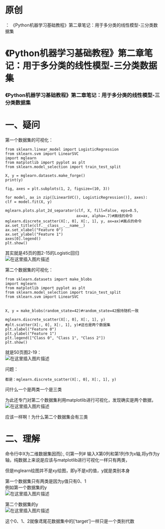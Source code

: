 # 原创

： 《Python机器学习基础教程》第二章笔记：用于多分类的线性模型-三分类数据集

# 《Python机器学习基础教程》第二章笔记：用于多分类的线性模型-三分类数据集

### 《Python机器学习基础教程》第二章笔记：用于多分类的线性模型-三分类数据集

# 一、疑问

第一个数据集的可视化：

```
from sklearn.linear_model import LogisticRegression
from sklearn.svm import LinearSVC
import mglearn
from matplotlib import pyplot as plt
from sklearn.model_selection import train_test_split

X, y = mglearn.datasets.make_forge()
print(y)

fig, axes = plt.subplots(1, 2, figsize=(10, 3))

for model, ax in zip([LinearSVC(), LogisticRegression()], axes):
clf = model.fit(X, y)

mglearn.plots.plot_2d_separator(clf, X, fill=False, eps=0.5,
                                ax=ax, alpha=.7)#画线的命令
mglearn.discrete_scatter(X[:, 0], X[:, 1], y, ax=ax)#画点的命令
ax.set_title(clf.__class__.__name__)
ax.set_xlabel("Feature 0")
ax.set_ylabel("Feature 1")
axes[0].legend()
plt.show()	

```

其实就是45页的图2-15的Logistic回归<br/> <img alt="在这里插入图片描述" src="https://img-blog.csdnimg.cn/2020061821390187.png?x-oss-process=image/watermark,type_ZmFuZ3poZW5naGVpdGk,shadow_10,text_aHR0cHM6Ly9ibG9nLmNzZG4ubmV0L3B5dGhvbl9fcmVwb3J0ZWQ=,size_16,color_FFFFFF,t_70"/>

第二个数据集的可视化：

```
from sklearn.datasets import make_blobs
import mglearn
from matplotlib import pyplot as plt
from sklearn.model_selection import train_test_split
from sklearn.svm import LinearSVC


X, y = make_blobs(random_state=42)#random_state=42报持随机一致

mglearn.discrete_scatter(X[:, 0], X[:, 1], y)
#plt.scatter(X[:, 0], X[:, 1], y)#这也是两个数据集
plt.xlabel("Feature 0")
plt.ylabel("Feature 1")
plt.legend(["Class 0", "Class 1", "Class 2"])
plt.show()

```

就是50页图2-19：<br/> <img alt="在这里插入图片描述" src="https://img-blog.csdnimg.cn/20200618214053146.png?x-oss-process=image/watermark,type_ZmFuZ3poZW5naGVpdGk,shadow_10,text_aHR0cHM6Ly9ibG9nLmNzZG4ubmV0L3B5dGhvbl9fcmVwb3J0ZWQ=,size_16,color_FFFFFF,t_70"/>

问题：

```
都是：mglearn.discrete_scatter(X[:, 0], X[:, 1], y)

```

问什么一个是两类一个是三类

为此还专门对第二个数据集利用matplotlib进行可视化，发现确实是两个数据，<br/> <img alt="在这里插入图片描述" src="https://img-blog.csdnimg.cn/20200618214241421.png?x-oss-process=image/watermark,type_ZmFuZ3poZW5naGVpdGk,shadow_10,text_aHR0cHM6Ly9ibG9nLmNzZG4ubmV0L3B5dGhvbl9fcmVwb3J0ZWQ=,size_16,color_FFFFFF,t_70"/>

应该一样啊！为什么第二个数据集会有三类

# 二、理解

命令行中X为二维数据集因而[:, 0]第一列# 输入X第0列和第1列作为x轴,将y作为y轴，纯数据上来说是应该与matplotlib进行可视化一样只有两类，

但是mglearn绘图并不是xy绘图，即y不是x的值，y就是类别本身

第一个数据集只有两类是因为y值只有0、1<br/> 例如第一个数据集的y<br/> <img alt="在这里插入图片描述" src="https://img-blog.csdnimg.cn/20200618214634801.png"/>

第二个数据集的y<br/> <img alt="在这里插入图片描述" src="https://img-blog.csdnimg.cn/20200618214722198.png"/>

这个0、1、2就像鸢尾花数据集中的[‘target’]一样只是一个类别代数

